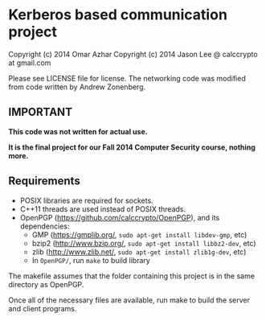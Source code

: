 # Kerberos based communication project

Copyright (c) 2014 Omar Azhar
Copyright (c) 2014 Jason Lee @ calccrypto at gmail.com

Please see LICENSE file for license. The networking code was modified from code written by Andrew Zonenberg.

## IMPORTANT
**This code was not written for actual use.**

**It is the final project for our Fall 2014 Computer Security course, nothing more.**

## Requirements
- POSIX libraries are required for sockets.
- C++11 threads are used instead of POSIX threads.
- OpenPGP (https://github.com/calccrypto/OpenPGP), and its dependencies:
  - GMP (<https://gmplib.org/>, `sudo apt-get install libdev-gmp`, etc)
  - bzip2 (<http://www.bzip.org/>, `sudo apt-get install libbz2-dev`, etc)
  - zlib (<http://www.zlib.net/>, `sudo apt-get install zlib1g-dev`, etc)
  - In `OpenPGP/`, run `make` to build library

The makefile assumes that the folder containing this
project is in the same directory as OpenPGP.

Once all of the necessary files are available, run make to build the server and client programs.
